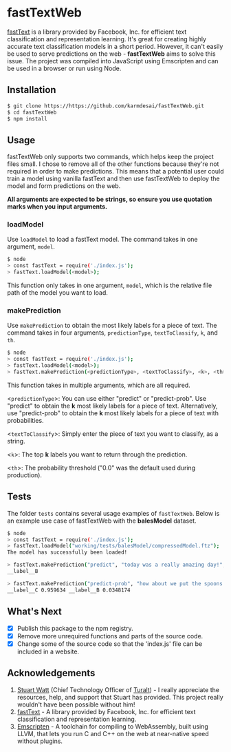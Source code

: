 # fastTextWeb

[fastText](https://fasttext.cc) is a library provided by Facebook, Inc. for efficient text classification and representation learning. It's great for creating highly accurate text classification models in a short period. However, it can't easily be used to serve predictions on the web - **fastTextWeb** aims to solve this issue. The project was compiled into JavaScript using Emscripten and can be used in a browser or run using Node.

## Installation
```sh
$ git clone https://https://github.com/karmdesai/fastTextWeb.git
$ cd fastTextWeb
$ npm install
```

## Usage
fastTextWeb only supports two commands, which helps keep the project files small. I chose to remove all of the other functions because they're not required in order to make predictions. This means that a potential user could train a model using vanilla fastText and then use fastTextWeb to deploy the model and form predictions on the web.

**All arguments are expected to be strings, so ensure you use quotation marks when you input arguments.**

### loadModel
Use ```loadModel``` to load a fastText model. The command takes in one argument, ```model```.

```sh
$ node
> const fastText = require('./index.js');
> fastText.loadModel(<model>);
```

This function only takes in one argument, ```model```, which is the relative file path of the model you want to load.

### makePrediction
Use ```makePrediction``` to obtain the most likely labels for a piece of text. The command takes in four arguments, ```predictionType```, ```textToClassify```, ```k```, and ```th```.

```sh
$ node
> const fastText = require('./index.js');
> fastText.loadModel(<model>);
> fastText.makePrediction(<predictionType>, <textToClassify>, <k>, <th>);
```

This function takes in multiple arguments, which are all required.

<```predictionType```>: You can use either "predict" or "predict-prob". Use "predict" to obtain the **k** most likely labels for a piece of text. Alternatively, use "predict-prob" to obtain the **k** most likely labels for a piece of text with probabilities.

<```textToClassify```>: Simply enter the piece of text you want to classify, as a string.

<```k```>: The top **k** labels you want to return through the prediction.

<```th```>: The probability threshold ("0.0" was the default used during production).

## Tests
The folder ```tests``` contains several usage examples of ```fastTextWeb```. Below is an example use case of fastTextWeb with the **balesModel** dataset.

```sh
$ node
> const fastText = require('./index.js');
> fastText.loadModel("working/tests/balesModel/compressedModel.ftz");
The model has successfully been loaded!

> fastText.makePrediction("predict", "today was a really amazing day!", "1", "0.0");
__label__B

> fastText.makePrediction("predict-prob", "how about we put the spoons in the dishwasher?", "2", "0.0");
__label__C 0.959634 __label__B 0.0348174
```

## What's Next
- [x] Publish this package to the npm registry.
- [x] Remove more unrequired functions and parts of the source code.
- [x] Change some of the source code so that the 'index.js' file can be included in a website.

## Acknowledgements
1. [Stuart Watt](https://github.com/morungos) (Chief Technology Officer of [Turalt](https://github.com/turalt)) - I really appreciate the resources, help, and support that Stuart has provided. This project really wouldn't have been possible without him!
2. [fastText](https://fasttext.cc) - A library provided by Facebook, Inc. for efficient text classification and representation learning.
3. [Emscripten](https://emscripten.org) - A toolchain for compiling to WebAssembly, built using LLVM, that lets you run C and C++ on the web at near-native speed without plugins.